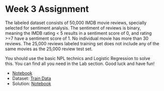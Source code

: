 # Week 3 Assignment
 
The labeled dataset consists of 50,000 IMDB movie reviews, specially selected for sentiment analysis. The sentiment of reviews is binary, meaning the IMDB rating < 5 results in a sentiment score of 0, and rating >=7 have a sentiment score of 1. No individual movie has more than 30 reviews. The 25,000 reviews labeled training set does not include any of the same movies as the 25,000 review test set.

You should use the basic NPL technics and Logistic Regression to solve this. You can find all you need in the Lab section. Good luck and have fun!

* [Notebook](https://s3-ap-southeast-1.amazonaws.com/ml101-khanhnguyen/week3/assignment/Assignment_3-work.ipynb)
* Dataset: [Train Data](https://s3-ap-southeast-1.amazonaws.com/ml101-khanhnguyen/week3/assignment/labeledTrainData.tsv)
* Solution: [Notebook](https://s3-ap-southeast-1.amazonaws.com/ml101-khanhnguyen/week3/assignment/Assignment_3-Solution.ipynb)
